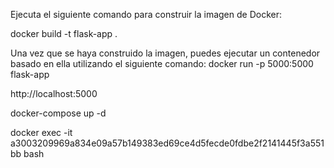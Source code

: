 Ejecuta el siguiente comando para construir la imagen de Docker:

docker build -t flask-app .

Una vez que se haya construido la imagen, puedes ejecutar un contenedor basado en ella utilizando el siguiente comando:
docker run -p 5000:5000 flask-app

http://localhost:5000

docker-compose up -d

docker exec -it a3003209969a834e09a57b149383ed69ce4d5fecde0fdbe2f2141445f3a551bb bash
